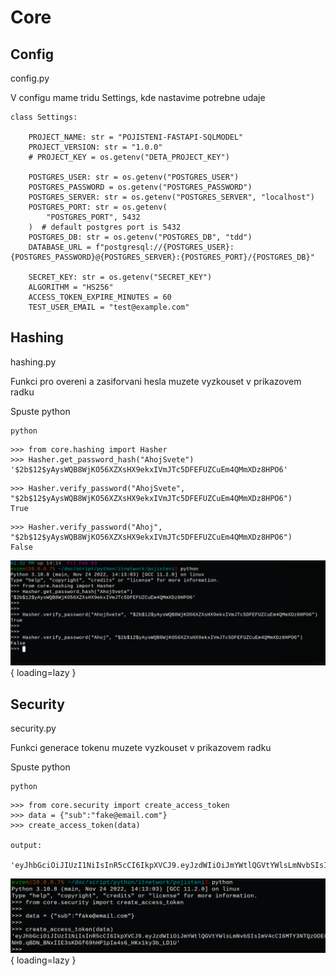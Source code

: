 # Core


## Config

config.py

V configu mame tridu  Settings, kde nastavime potrebne udaje

```
class Settings:

    PROJECT_NAME: str = "POJISTENI-FASTAPI-SQLMODEL"
    PROJECT_VERSION: str = "1.0.0"
    # PROJECT_KEY = os.getenv("DETA_PROJECT_KEY")

    POSTGRES_USER: str = os.getenv("POSTGRES_USER")
    POSTGRES_PASSWORD = os.getenv("POSTGRES_PASSWORD")
    POSTGRES_SERVER: str = os.getenv("POSTGRES_SERVER", "localhost")
    POSTGRES_PORT: str = os.getenv(
        "POSTGRES_PORT", 5432
    )  # default postgres port is 5432
    POSTGRES_DB: str = os.getenv("POSTGRES_DB", "tdd")
    DATABASE_URL = f"postgresql://{POSTGRES_USER}:{POSTGRES_PASSWORD}@{POSTGRES_SERVER}:{POSTGRES_PORT}/{POSTGRES_DB}"

    SECRET_KEY: str = os.getenv("SECRET_KEY")
    ALGORITHM = "HS256"
    ACCESS_TOKEN_EXPIRE_MINUTES = 60
    TEST_USER_EMAIL = "test@example.com"

```
## Hashing

hashing.py

Funkci pro overeni a zasiforvani hesla muzete vyzkouset v prikazovem radku

Spuste python

```
python
```
```
>>> from core.hashing import Hasher
>>> Hasher.get_password_hash("AhojSvete")
'$2b$12$yAysWQB8WjKO56XZXsHX9ekxIVmJTc5DFEFUZCuEm4QMmXDz8HPO6'
```
```
>>> Hasher.verify_password("AhojSvete", "$2b$12$yAysWQB8WjKO56XZXsHX9ekxIVmJTc5DFEFUZCuEm4QMmXDz8HPO6")
True
```
```
>>> Hasher.verify_password("Ahoj", "$2b$12$yAysWQB8WjKO56XZXsHX9ekxIVmJTc5DFEFUZCuEm4QMmXDz8HPO6")
False
```

![Hasher](img/hash1.png){ loading=lazy }

## Security

security.py

Funkci generace tokenu muzete vyzkouset v prikazovem radku

Spuste python
```
python
```

```
>>> from core.security import create_access_token
>>> data = {"sub":"fake@email.com"}
>>> create_access_token(data)

output:

'eyJhbGciOiJIUzI1NiIsInR5cCI6IkpXVCJ9.eyJzdWIiOiJmYWtlQGVtYWlsLmNvbSIsImV4cCI6MTY3NTQzODE0NH0.qBDN_BNxIIE3sKDGf69hHP1pIa4s6_HKx1ky3b_LD1U'
```

![Hasher](img/token1.png){ loading=lazy }
